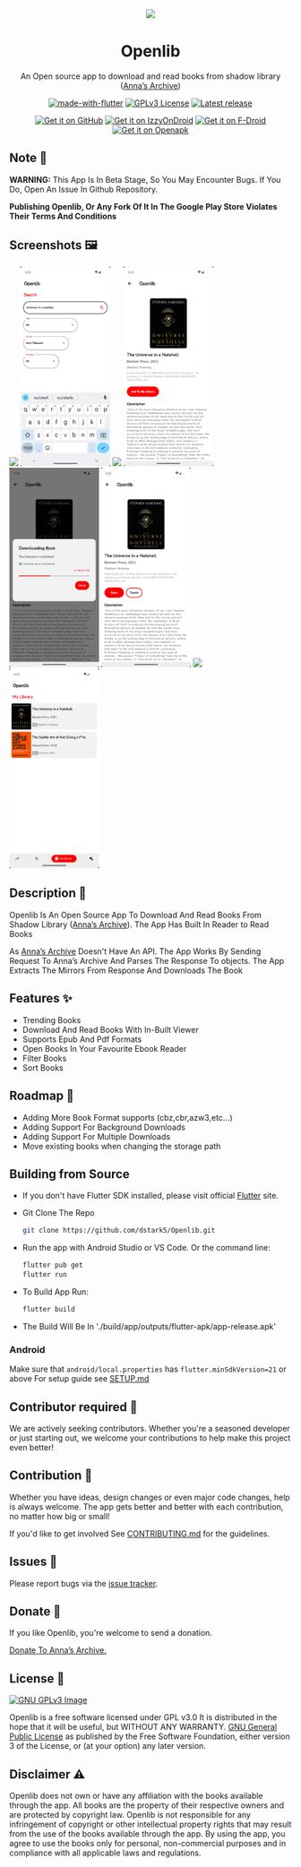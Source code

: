 <div align="center">

<img src="assets/icons/appIcon.png" width="150">

# Openlib

An Open source app to download and read books from shadow library ([Anna’s Archive](https://annas-archive.org/))

[![made-with-flutter](https://img.shields.io/badge/Made%20with-Flutter-4361ee.svg?style=for-the-badge)](https://flutter.dev/)
[![GPLv3 License](https://img.shields.io/badge/License-GPL%20v3-e63946.svg?style=for-the-badge)](https://opensource.org/licenses/)
[![Latest release](https://img.shields.io/github/release/dstark5/Openlib.svg?style=for-the-badge)](https://github.com/dstark5/Openlib/releases)

[<img src="github_releases.png"
     alt="Get it on GitHub"
     height="60">](https://github.com/dstark5/Openlib/releases)
[<img src="https://gitlab.com/IzzyOnDroid/repo/-/raw/master/assets/IzzyOnDroid.png"
     alt="Get it on IzzyOnDroid"
     height="60">](https://android.izzysoft.de/repo/apk/com.app.openlib)
[<img src="https://fdroid.gitlab.io/artwork/badge/get-it-on.png"
     alt="Get it on F-Droid"
     height="60">](https://f-droid.org/en/packages/com.app.openlib/)
[<img src="https://www.openapk.net/images/openapk-badge.png" 
     alt="Get it on Openapk" 
     height="60">](https://www.openapk.net/openlib/com.app.openlib/)
</div>

## Note 📝

**WARNING:** This App Is In Beta Stage, So You May Encounter Bugs. If You Do, Open An Issue In Github Repository.

**Publishing Openlib, Or Any Fork Of It In The Google Play Store Violates Their Terms And Conditions**

## Screenshots 🖼️

[<img src="screenshots/Screenshot_1.png" width=160>](screenshots/Screenshot_1.png)
[<img src="screenshots/Screenshot_2.png" width=160>](screenshots/Screenshot_2.png)
[<img src="screenshots/Screenshot_3.png" width=160>](screenshots/Screenshot_3.png)
[<img src="screenshots/Screenshot_4.png" width=160>](screenshots/Screenshot_4.png)
[<img src="screenshots/Screenshot_5.png" width=160>](screenshots/Screenshot_5.png)
[<img src="screenshots/Screenshot_6.png" width=160>](screenshots/Screenshot_6.png)
[<img src="screenshots/Screenshot_7.png" width=160>](screenshots/Screenshot_7.png)
[<img src="screenshots/Screenshot_8.png" width=160>](screenshots/Screenshot_8.png)

## Description 📖

Openlib Is An Open Source App To Download And Read Books From Shadow Library ([Anna’s Archive](https://annas-archive.org/)). The App Has Built In Reader to Read Books

As [Anna’s Archive](https://annas-archive.org/) Doesn't Have An API. The App Works By Sending Request To Anna’s Archive And Parses The Response To objects. The App Extracts The Mirrors From Response And Downloads The Book

## Features ✨

- Trending Books
- Download And Read Books With In-Built Viewer
- Supports Epub And Pdf Formats
- Open Books In Your Favourite Ebook Reader
- Filter Books
- Sort Books

## Roadmap 🎯

- Adding More Book Format supports (cbz,cbr,azw3,etc...)
- Adding Support For Background Downloads
- Adding Support For Multiple Downloads
- Move existing books when changing the storage path

## Building from Source

- If you don't have Flutter SDK installed, please visit official [Flutter](https://flutter.dev) site.

- Git Clone The Repo

     ```sh
     git clone https://github.com/dstark5/Openlib.git
     ```

- Run the app with Android Studio or VS Code. Or the command line:

     ```sh
     flutter pub get
     flutter run
     ```

- To Build App Run:

     ```sh
     flutter build
     ```

- The Build Will Be In './build/app/outputs/flutter-apk/app-release.apk'

### Android

Make sure that `android/local.properties` has `flutter.minSdkVersion=21` or above
For setup guide see [SETUP.md](./SETUP.md)

## Contributor required 🚧

We are actively seeking contributors. Whether you're a seasoned developer or just starting out, we welcome your contributions to help make this project even better!

## Contribution 💝

Whether you have ideas, design changes or even major code changes, help is always welcome. The app gets better and better with each contribution, no matter how big or small!

If you'd like to get involved See [CONTRIBUTING.md](./CONTRIBUTING.md) for the guidelines.

## Issues 🚩

Please report bugs via the [issue tracker](https://github.com/dstark5/Openlib/issues).

## Donate 🎁

If you like Openlib, you're welcome to send a donation.

[Donate To Anna’s Archive.](https://annas-archive.org/donate?tier=1)

## License 📜

[![GNU GPLv3 Image](https://www.gnu.org/graphics/gplv3-127x51.png)](https://www.gnu.org/licenses/gpl-3.0.en.html)  

Openlib is a free software licensed under GPL v3.0 It is distributed in the hope that it will be useful, but WITHOUT ANY WARRANTY. [GNU General Public License](https://www.gnu.org/licenses/gpl.html) as published by the Free Software Foundation, either version 3 of the License, or (at your option) any later version.

## Disclaimer ⚠️

Openlib does not own or have any affiliation with the books available through the app. All books are the property of their respective owners and are protected by copyright law. Openlib is not responsible for any infringement of copyright or other intellectual property rights that may result from the use of the books available through the app. By using the app, you agree to use the books only for personal, non-commercial purposes and in compliance with all applicable laws and regulations.
